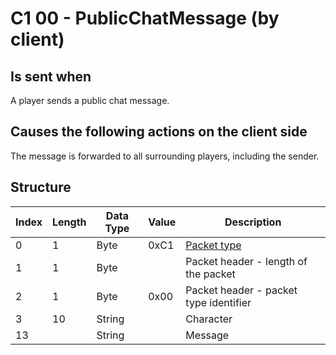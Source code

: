 # C1 00 - PublicChatMessage (by client)

## Is sent when

A player sends a public chat message.

## Causes the following actions on the client side

The message is forwarded to all surrounding players, including the sender.

## Structure

| Index | Length | Data Type | Value | Description |
|-------|--------|-----------|-------|-------------|
| 0 | 1 |   Byte   | 0xC1  | [Packet type](PacketTypes.md) |
| 1 | 1 |    Byte   |      | Packet header - length of the packet |
| 2 | 1 |    Byte   | 0x00  | Packet header - packet type identifier |
| 3 | 10 | String |  | Character |
| 13 |  | String |  | Message |